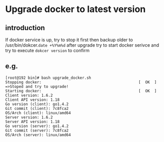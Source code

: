 # Upgrade docker to latest version 

## introduction

  If docker service is up, try to stop it first 
  then backup older to /usr/bin/dokcer.`date +%Y%m%d`
  after upgrade try to start docker serivce 
  and try to execute `dokcer version` to confirm
  
  
## e.g.

    [root@192 bin]# bash upgrade_docker.sh
    Stopping docker:                                           [  OK  ]
    =>Stoped and try to upgrade!
    Starting docker:                                           [  OK  ]
    Client version: 1.6.2
    Client API version: 1.18
    Go version (client): go1.4.2
    Git commit (client): 7c8fca2
    OS/Arch (client): linux/amd64
    Server version: 1.6.2
    Server API version: 1.18
    Go version (server): go1.4.2
    Git commit (server): 7c8fca2
    OS/Arch (server): linux/amd64
